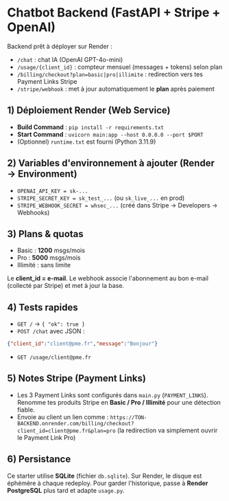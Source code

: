 # Chatbot Backend (FastAPI + Stripe + OpenAI)

Backend prêt à déployer sur Render :
- `/chat` : chat IA (OpenAI GPT-4o-mini)
- `/usage/{client_id}` : compteur mensuel (messages + tokens) selon plan
- `/billing/checkout?plan=basic|pro|illimite` : redirection vers tes Payment Links Stripe
- `/stripe/webhook` : met à jour automatiquement le **plan** après paiement

## 1) Déploiement Render (Web Service)
- **Build Command** : `pip install -r requirements.txt`
- **Start Command** : `uvicorn main:app --host 0.0.0.0 --port $PORT`
- (Optionnel) `runtime.txt` est fourni (Python 3.11.9)

## 2) Variables d'environnement à ajouter (Render → Environment)
- `OPENAI_API_KEY = sk-...`
- `STRIPE_SECRET_KEY = sk_test_...` (ou `sk_live_...` en prod)
- `STRIPE_WEBHOOK_SECRET = whsec_...` (créé dans Stripe → Developers → Webhooks)

## 3) Plans & quotas
- Basic : **1200** msgs/mois
- Pro : **5000** msgs/mois
- Illimité : sans limite

Le **client_id = e-mail**. Le webhook associe l'abonnement au bon e-mail (collecté par Stripe) et met à jour la base.

## 4) Tests rapides
- `GET /` → `{ "ok": true }`
- `POST /chat` avec JSON :
```json
{"client_id":"client@pme.fr","message":"Bonjour"}
```
- `GET /usage/client@pme.fr`

## 5) Notes Stripe (Payment Links)
- Les 3 Payment Links sont configurés dans `main.py` (`PAYMENT_LINKS`). Renomme tes produits Stripe en **Basic / Pro / Illimité** pour une détection fiable.
- Envoie au client un lien comme :
  `https://TON-BACKEND.onrender.com/billing/checkout?client_id=client@pme.fr&plan=pro`
  (la redirection va simplement ouvrir le Payment Link Pro)

## 6) Persistance
Ce starter utilise **SQLite** (fichier `db.sqlite`). Sur Render, le disque est éphémère à chaque redeploy. Pour garder l'historique, passe à **Render PostgreSQL** plus tard et adapte `usage.py`.
